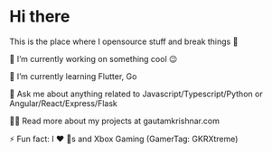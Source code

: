 # Hi there 
This is the place where I opensource stuff and break things 🤣

🔭  I’m currently working on something cool 😉

🌱  I’m currently learning Flutter, Go

💬  Ask me about anything related to Javascript/Typescript/Python or Angular/React/Express/Flask

👨‍💻  Read more about my projects at gautamkrishnar.com

⚡  Fun fact: I ❤️ 🐶s and Xbox Gaming (GamerTag: GKRXtreme) 
